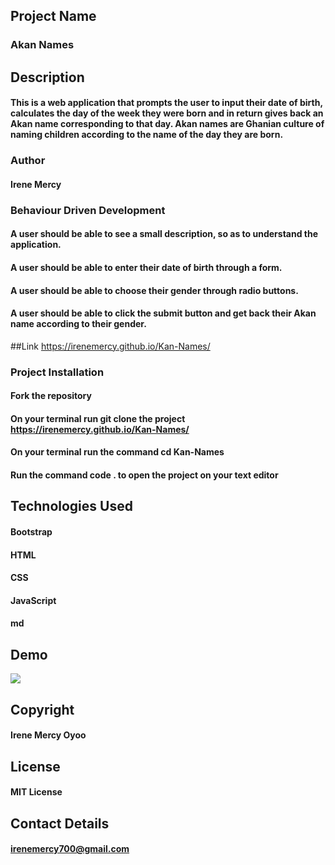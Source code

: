 ## Project Name
### Akan Names

## Description
#### This is a web application that prompts the user to input their date of birth, calculates the day of the week they were born and in return gives back an Akan name corresponding to that day. Akan names are Ghanian culture of naming children according to the name of the day they are born.

### Author
#### Irene Mercy

### Behaviour Driven Development
#### A user should be able to see a small description, so as to understand the application.
#### A user should be able to enter their date of birth through a form.
#### A user should be able to choose their gender through radio buttons.
#### A user should be able to click the submit button and get back their Akan name according to their gender.

##Link
https://irenemercy.github.io/Kan-Names/

### Project Installation
#### Fork the repository
#### On your terminal run git clone the project https://irenemercy.github.io/Kan-Names/
#### On your terminal run the command cd Kan-Names
#### Run the command code . to open the project on your text editor

## Technologies Used
#### Bootstrap
#### HTML
#### CSS
#### JavaScript
#### md

## Demo
<img src="../images/demo.png">

## Copyright
#### Irene Mercy Oyoo

## License
#### MIT License

## Contact Details
#### irenemercy700@gmail.com
